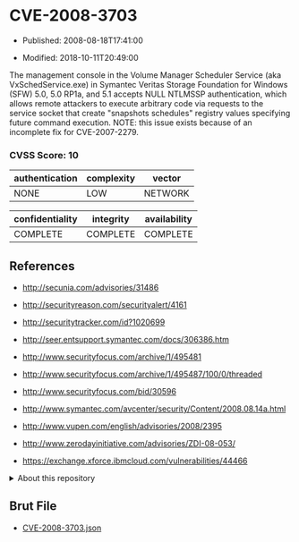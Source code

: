 # CVE-2008-3703

- Published: 2008-08-18T17:41:00

- Modified: 2018-10-11T20:49:00

The management console in the Volume Manager Scheduler Service (aka VxSchedService.exe) in Symantec Veritas Storage Foundation for Windows (SFW) 5.0, 5.0 RP1a, and 5.1 accepts NULL NTLMSSP authentication, which allows remote attackers to execute arbitrary code via requests to the service socket that create "snapshots schedules" registry values specifying future command execution.  NOTE: this issue exists because of an incomplete fix for CVE-2007-2279.

### CVSS Score: **10**

| authentication | complexity | vector |
| --- | --- | --- |
| NONE | LOW | NETWORK |

| confidentiality | integrity | availability |
| --- | --- | --- |
| COMPLETE | COMPLETE | COMPLETE |

## References

* http://secunia.com/advisories/31486

* http://securityreason.com/securityalert/4161

* http://securitytracker.com/id?1020699

* http://seer.entsupport.symantec.com/docs/306386.htm

* http://www.securityfocus.com/archive/1/495481

* http://www.securityfocus.com/archive/1/495487/100/0/threaded

* http://www.securityfocus.com/bid/30596

* http://www.symantec.com/avcenter/security/Content/2008.08.14a.html

* http://www.vupen.com/english/advisories/2008/2395

* http://www.zerodayinitiative.com/advisories/ZDI-08-053/

* https://exchange.xforce.ibmcloud.com/vulnerabilities/44466

<details>
<summary>About this repository</summary> 

  This repository is part of the project [Live Hack CVE](https://github.com/Live-Hack-CVE). Main website can be found [www.live-hack.org](https://www.live-hack.org) 
  
  Made by [Sn0wAlice](https://github.com/Sn0wAlice) for the people that care about security and need to have a feed of the latest CVEs. Hope you enjoy it, don't forget to star the repo and follow me on [Twitter](https://twitter.com/Sn0wAlice) and [Github](https://github.com/Sn0wAlice). And that is my [personnal website](https://www.alice-snow.me/)

  - [Home Page](https://github.com/Live-Hack-CVE)
  - [Framework](https://github.com/Live-Hack-CVE/cve-framework)
  - [CVE database](https://github.com/Live-Hack-CVE/full_database)
  - [Changelog](https://github.com/Live-Hack-CVE/Changelog)
</details>

## Brut File

* [CVE-2008-3703.json](https://raw.githubusercontent.com/Live-Hack-CVE/full_database/main/cves/2008/CVE-2008-3703.json)

